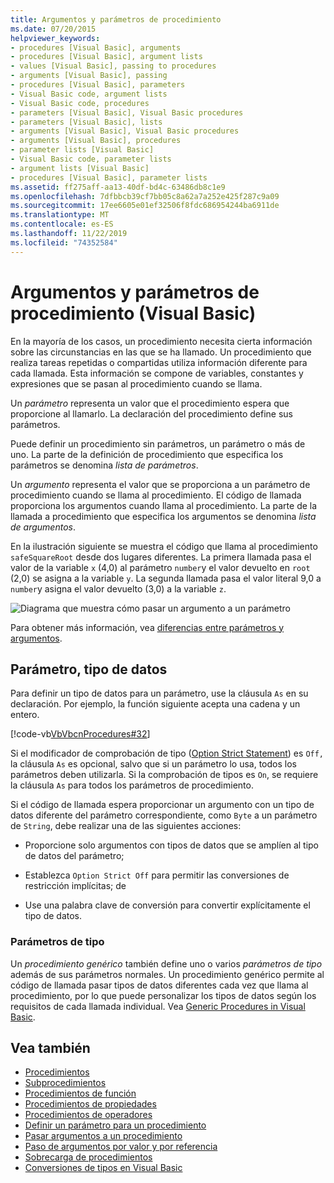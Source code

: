 ```yaml
---
title: Argumentos y parámetros de procedimiento
ms.date: 07/20/2015
helpviewer_keywords:
- procedures [Visual Basic], arguments
- procedures [Visual Basic], argument lists
- values [Visual Basic], passing to procedures
- arguments [Visual Basic], passing
- procedures [Visual Basic], parameters
- Visual Basic code, argument lists
- Visual Basic code, procedures
- parameters [Visual Basic], Visual Basic procedures
- parameters [Visual Basic], lists
- arguments [Visual Basic], Visual Basic procedures
- arguments [Visual Basic], procedures
- parameter lists [Visual Basic]
- Visual Basic code, parameter lists
- argument lists [Visual Basic]
- procedures [Visual Basic], parameter lists
ms.assetid: ff275aff-aa13-40df-bd4c-63486db8c1e9
ms.openlocfilehash: 7dfbbcb39cf7bb05c8a62a7a252e425f287c9a09
ms.sourcegitcommit: 17ee6605e01ef32506f8fdc686954244ba6911de
ms.translationtype: MT
ms.contentlocale: es-ES
ms.lasthandoff: 11/22/2019
ms.locfileid: "74352584"
---
```

# <a name="procedure-parameters-and-arguments-visual-basic"></a>Argumentos y parámetros de procedimiento (Visual Basic)
En la mayoría de los casos, un procedimiento necesita cierta información sobre las circunstancias en las que se ha llamado. Un procedimiento que realiza tareas repetidas o compartidas utiliza información diferente para cada llamada. Esta información se compone de variables, constantes y expresiones que se pasan al procedimiento cuando se llama.  
  
 Un *parámetro* representa un valor que el procedimiento espera que proporcione al llamarlo. La declaración del procedimiento define sus parámetros.  
  
 Puede definir un procedimiento sin parámetros, un parámetro o más de uno. La parte de la definición de procedimiento que especifica los parámetros se denomina *lista de parámetros*.  
  
 Un *argumento* representa el valor que se proporciona a un parámetro de procedimiento cuando se llama al procedimiento. El código de llamada proporciona los argumentos cuando llama al procedimiento. La parte de la llamada a procedimiento que especifica los argumentos se denomina *lista de argumentos*.  
  
 En la ilustración siguiente se muestra el código que llama al procedimiento `safeSquareRoot` desde dos lugares diferentes. La primera llamada pasa el valor de la variable `x` (4,0) al parámetro `number`y el valor devuelto en `root` (2,0) se asigna a la variable `y`. La segunda llamada pasa el valor literal 9,0 a `number`y asigna el valor devuelto (3,0) a la variable `z`.  
  
 ![Diagrama que muestra cómo pasar un argumento a un parámetro](./media/procedure-parameters-and-arguments/pass-argument-parameter.gif)  
  
 Para obtener más información, vea [diferencias entre parámetros y argumentos](./differences-between-parameters-and-arguments.md).  
  
## <a name="parameter-data-type"></a>Parámetro, tipo de datos  
 Para definir un tipo de datos para un parámetro, use la cláusula `As` en su declaración. Por ejemplo, la función siguiente acepta una cadena y un entero.  
  
 [!code-vb[VbVbcnProcedures#32](~/samples/snippets/visualbasic/VS_Snippets_VBCSharp/VbVbcnProcedures/VB/Class1.vb#32)]  
  
 Si el modificador de comprobación de tipo ([Option Strict Statement](../../../../visual-basic/language-reference/statements/option-strict-statement.md)) es `Off,` la cláusula `As` es opcional, salvo que si un parámetro lo usa, todos los parámetros deben utilizarla. Si la comprobación de tipos es `On`, se requiere la cláusula `As` para todos los parámetros de procedimiento.  
  
 Si el código de llamada espera proporcionar un argumento con un tipo de datos diferente del parámetro correspondiente, como `Byte` a un parámetro de `String`, debe realizar una de las siguientes acciones:  
  
- Proporcione solo argumentos con tipos de datos que se amplíen al tipo de datos del parámetro;  
  
- Establezca `Option Strict Off` para permitir las conversiones de restricción implícitas; de  
  
- Use una palabra clave de conversión para convertir explícitamente el tipo de datos.  
  
### <a name="type-parameters"></a>Parámetros de tipo  
 Un *procedimiento genérico* también define uno o varios *parámetros de tipo* además de sus parámetros normales. Un procedimiento genérico permite al código de llamada pasar tipos de datos diferentes cada vez que llama al procedimiento, por lo que puede personalizar los tipos de datos según los requisitos de cada llamada individual. Vea [Generic Procedures in Visual Basic](../../../../visual-basic/programming-guide/language-features/data-types/generic-procedures.md).  
  
## <a name="see-also"></a>Vea también

- [Procedimientos](./index.md)
- [Subprocedimientos](./sub-procedures.md)
- [Procedimientos de función](./function-procedures.md)
- [Procedimientos de propiedades](./property-procedures.md)
- [Procedimientos de operadores](./operator-procedures.md)
- [Definir un parámetro para un procedimiento](./how-to-define-a-parameter-for-a-procedure.md)
- [Pasar argumentos a un procedimiento](./how-to-pass-arguments-to-a-procedure.md)
- [Paso de argumentos por valor y por referencia](./passing-arguments-by-value-and-by-reference.md)
- [Sobrecarga de procedimientos](./procedure-overloading.md)
- [Conversiones de tipos en Visual Basic](../../../../visual-basic/programming-guide/language-features/data-types/type-conversions.md)
